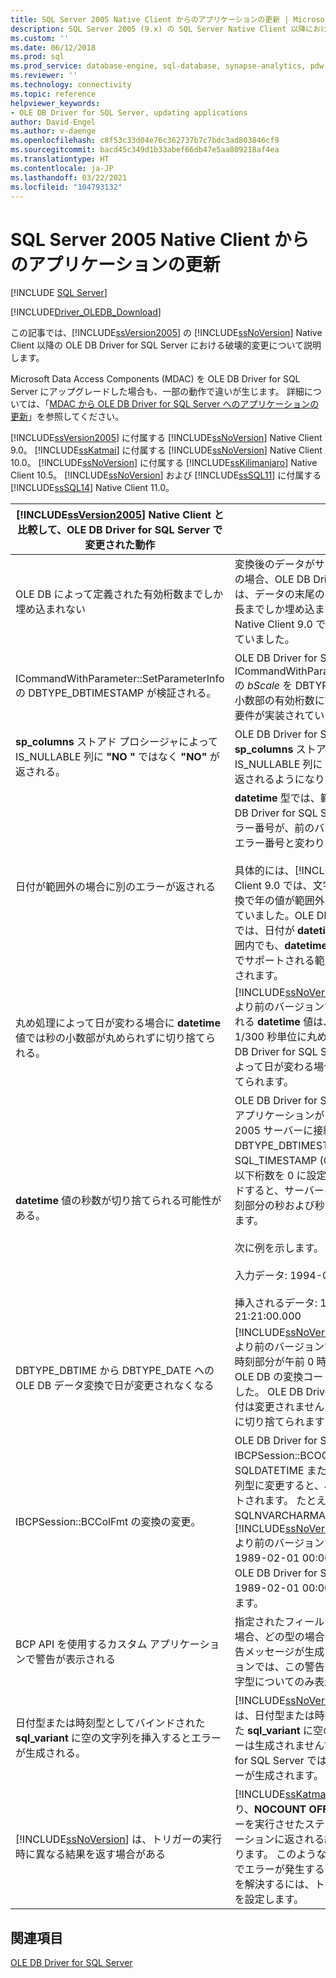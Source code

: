 ```yaml
---
title: SQL Server 2005 Native Client からのアプリケーションの更新 | Microsoft Docs
description: SQL Server 2005 (9.x) の SQL Server Native Client 以降における OLE DB Driver for SQL Server の破壊的変更について説明します。
ms.custom: ''
ms.date: 06/12/2018
ms.prod: sql
ms.prod_service: database-engine, sql-database, synapse-analytics, pdw
ms.reviewer: ''
ms.technology: connectivity
ms.topic: reference
helpviewer_keywords:
- OLE DB Driver for SQL Server, updating applications
author: David-Engel
ms.author: v-daenge
ms.openlocfilehash: c8f53c33d04e76c362737b7c7bdc3ad803846cf9
ms.sourcegitcommit: bacd45c349d1b33abef66db47e5aa809218af4ea
ms.translationtype: HT
ms.contentlocale: ja-JP
ms.lasthandoff: 03/22/2021
ms.locfileid: "104793132"
---
```

# <a name="updating-applications-from-sql-server-2005-native-client"></a>SQL Server 2005 Native Client からのアプリケーションの更新

[!INCLUDE [SQL Server](../../../includes/applies-to-version/sql-asdb-asdbmi-asa-pdw.md)]

[!INCLUDE[Driver_OLEDB_Download](../../../includes/driver_oledb_download.md)]

この記事では、[!INCLUDE[ssVersion2005](../../../includes/ssversion2005-md.md)] の [!INCLUDE[ssNoVersion](../../../includes/ssnoversion-md.md)] Native Client 以降の OLE DB Driver for SQL Server における破壊的変更について説明します。

Microsoft Data Access Components (MDAC) を OLE DB Driver for SQL Server にアップグレードした場合も、一部の動作で違いが生じます。 詳細については、「[MDAC から OLE DB Driver for SQL Server へのアプリケーションの更新](updating-an-application-to-oledb-driver-for-sql-server-from-mdac.md)」を参照してください。

[!INCLUDE[ssVersion2005](../../../includes/ssversion2005-md.md)] に付属する [!INCLUDE[ssNoVersion](../../../includes/ssnoversion-md.md)] Native Client 9.0。 [!INCLUDE[ssKatmai](../../../includes/sskatmai-md.md)] に付属する [!INCLUDE[ssNoVersion](../../../includes/ssnoversion-md.md)] Native Client 10.0。  [!INCLUDE[ssNoVersion](../../../includes/ssnoversion-md.md)] に付属する [!INCLUDE[ssKilimanjaro](../../../includes/sskilimanjaro-md.md)] Native Client 10.5。 [!INCLUDE[ssNoVersion](../../../includes/ssnoversion-md.md)] および [!INCLUDE[ssSQL11](../../../includes/sssql11-md.md)] に付属する [!INCLUDE[ssSQL14](../../../includes/sssql14-md.md)] Native Client 11.0。

|[!INCLUDE[ssVersion2005](../../../includes/ssversion2005-md.md)] Native Client と比較して、OLE DB Driver for SQL Server で変更された動作|説明|
|------------------------------------------------------------------------------------|-----------------|
|OLE DB によって定義された有効桁数までしか埋め込まれない|変換後のデータがサーバーに送信される変換の場合、OLE DB Driver for SQL Server では、データの末尾の 0 は **datetime** 値の最大長までしか埋め込まれません。 SQL Server Native Client 9.0 では、9 桁まで埋め込まれていました。|
|ICommandWithParameter::SetParameterInfo の DBTYPE_DBTIMESTAMP が検証される。|OLE DB Driver for SQL Server では、ICommandWithParameter::SetParameterInfo の *bScale* を DBTYPE_DBTIMESTAMP の秒の小数部の有効桁数に設定するための OLE DB 要件が実装されています。|
|**sp_columns** ストアド プロシージャによって IS_NULLABLE 列に **"NO "** ではなく **"NO"** が返される。|OLE DB Driver for SQL Server では、**sp_columns** ストアド プロシージャによって IS_NULLABLE 列に **"NO "** ではなく **"NO"** が返されるようになりました。|
|日付が範囲外の場合に別のエラーが返される|**datetime** 型では、範囲外の日付に対して OLE DB Driver for SQL Server によって返されるエラー番号が、前のバージョンで返されていたエラー番号と変わります。<br /><br /> 具体的には、[!INCLUDE[ssNoVersion](../../../includes/ssnoversion-md.md)] Native Client 9.0 では、文字列から **datetime** への変換で年の値が範囲外の場合は 22007 が返されていました。OLE DB Driver for SQL Server では、日付が **datetime2** でサポートされる範囲内でも、**datetime** または **smalldatetime** でサポートされる範囲外の場合、22008 が返されます。|
|丸め処理によって日が変わる場合に **datetime** 値では秒の小数部が丸められずに切り捨てられる。|[!INCLUDE[ssNoVersion](../../../includes/ssnoversion-md.md)] Native Client 10.0 より前のバージョンでは、サーバーに送信される **datetime** 値は、クライアントによって 1/300 秒単位に丸められていました。 OLE DB Driver for SQL Server では、丸め処理によって日が変わる場合、秒の小数部が切り捨てられます。|
|**datetime** 値の秒数が切り捨てられる可能性がある。|OLE DB Driver for SQL Server でビルドしたアプリケーションが [!INCLUDE[ssNoVersion](../../../includes/ssnoversion-md.md)] 2005 サーバーに接続する場合、型識別子を DBTYPE_DBTIMESTAMP (OLE DB) または SQL_TIMESTAMP (ODBC) に設定し、小数点以下桁数を 0 に設定して datetime 列にバインドすると、サーバーに送信されるデータの時刻部分の秒および秒の小数部が切り捨てられます。<br /><br /> 次に例を示します。<br /><br /> 入力データ: 1994-08-21 21:21:36.000<br /><br /> 挿入されるデータ: 1994-08-21 21:21:00.000|
|DBTYPE_DBTIME から DBTYPE_DATE への OLE DB データ変換で日が変更されなくなる|[!INCLUDE[ssNoVersion](../../../includes/ssnoversion-md.md)] Native Client 10.0 より前のバージョンでは、DBTYPE_DATE の時刻部分が午前 0 時から 0.5 秒以内の場合、OLE DB の変換コードによって日が変更されました。 OLE DB Driver for SQL Server では日付は変更されません (秒の小数部は丸められずに切り捨てられます)。|
|IBCPSession::BCColFmt の変換の変更。|OLE DB Driver for SQL Server で IBCPSession::BCOColFmt を使用して SQLDATETIME または SQLDATETIME を文字列型に変更すると、小数部の値がエクスポートされます。 たとえば、SQLDATETIME 型を SQLNVARCHARMAX 型に変換すると、[!INCLUDE[ssNoVersion](../../../includes/ssnoversion-md.md)] Native Client 10.0 より前のバージョンでは、<br /> 1989-02-01 00:00:00 が返されます。<br />OLE DB Driver for SQL Server では、 <br />1989-02-01 00:00:00.0000000 が返されます。|
|BCP API を使用するカスタム アプリケーションで警告が表示される|指定されたフィールド長をデータ長が上回る場合、どの型の場合でも BCP API によって警告メッセージが生成されます。 以前のバージョンでは、この警告は、すべての型ではなく文字型についてのみ表示されました。|
|日付型または時刻型としてバインドされた **sql_variant** に空の文字列を挿入するとエラーが生成される。|[!INCLUDE[ssNoVersion](../../../includes/ssnoversion-md.md)] Native Client 9.0 では、日付型または時刻型としてバインドされた **sql_variant** に空の文字列を挿入してもエラーは生成されませんでした。 OLE DB Driver for SQL Server では、この場合に正しくエラーが生成されます。|
|[!INCLUDE[ssNoVersion](../../../includes/ssnoversion-md.md)] は、トリガーの実行時に異なる結果を返す場合がある|[!INCLUDE[ssKatmai](../../../includes/sskatmai-md.md)] で導入された変更により、**NOCOUNT OFF** が有効なときに、トリガーを実行させたステートメントからアプリケーションに返される結果が異なる可能性があります。 このような場合、アプリケーションでエラーが発生することがあります。 エラーを解決するには、トリガーに **NOCOUNT ON** を設定します。|

## <a name="see-also"></a>関連項目

[OLE DB Driver for SQL Server](../oledb-driver-for-sql-server.md)

